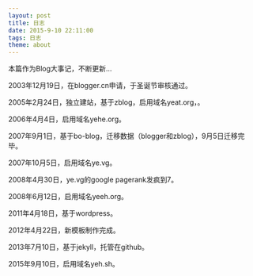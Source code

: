 ```yaml
---
layout: post
title: 日志
date: 2015-9-10 22:11:00
tags: 日志
theme: about
---
```


本篇作为Blog大事记，不断更新...


2003年12月19日，在blogger.cn申请，于圣诞节审核通过。

2005年2月24日，独立建站，基于zblog，启用域名yeat.org，。

2006年4月4日，启用域名yehe.org。

2007年9月1日，基于bo-blog，迁移数据（blogger和zblog），9月5日迁移完毕。

2007年10月5日，启用域名ye.vg。

2008年4月30日，ye.vg的google pagerank发疯到7。

2008年6月12日，启用域名yeeh.org。

2011年4月18日，基于wordpress。

2012年4月22日，新模板制作完成。

2013年7月10日，基于jekyll，托管在github。

2015年9月10日，启用域名yeh.sh。
